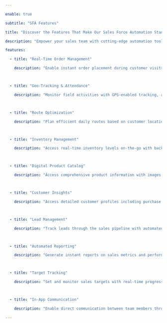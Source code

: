 ```yaml
---

enable: true

subtitle: "SFA Features"

title: "Discover the Features That Make Our Sales Force Automation Stand Out"

description: "Empower your sales team with cutting-edge automation tools designed for maximum efficiency and productivity."

features:

  - title: "Real-Time Order Management"

    description: "Enable instant order placement during customer visits with mobile devices, reducing processing time and errors while ensuring immediate communication with back-office teams for faster fulfillment and improved customer satisfaction."



  - title: "Geo-Tracking & Attendance"

    description: "Monitor field activities with GPS-enabled tracking, allowing real-time attendance management and territory coverage optimization to improve team productivity and operational transparency."



  - title: "Route Optimization"

    description: "Plan efficient daily routes based on customer locations and traffic patterns, helping sales reps maximize valuable client visits while minimizing travel time for optimal territory coverage."



  - title: "Inventory Management"

    description: "Access real-time inventory levels on-the-go with backend system synchronization, preventing stockouts and enabling immediate alternative product suggestions to maintain sales momentum."



  - title: "Digital Product Catalog"

    description: "Access comprehensive product information with images and pricing details instantly, enabling effective product demonstrations and increasing opportunities for upselling and cross-selling."



  - title: "Customer Insights"

    description: "Access detailed customer profiles including purchase history and preferences, enabling personalized interactions that strengthen relationships and drive higher conversion rates."



  - title: "Lead Management"

    description: "Track leads through the sales pipeline with automated follow-up reminders and priority flagging, ensuring consistent engagement and improved conversion rates."



  - title: "Automated Reporting"

    description: "Generate instant reports on sales metrics and performance, providing actionable insights for data-driven decisions and strategic planning."



  - title: "Target Tracking"

    description: "Set and monitor sales targets with real-time progress alerts, fostering a performance-driven culture that motivates teams to consistently achieve their goals."



  - title: "In-App Communication"

    description: "Enable direct communication between team members through the app, ensuring quick support and seamless collaboration for improved sales outcomes."

--- 
```

